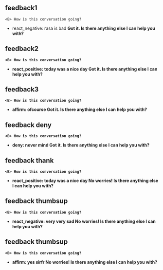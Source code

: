 ## feedback1
    <B> How is this conversation going?
* react_negative: rasa is bad
    <B> Got it. 
    <B> Is there anything else I can help you with?
## feedback2
    <B> How is this conversation going?
* react_positive: today was a nice day
    <B> Got it. 
    <B> Is there anything else I can help you with?
## feedback3
    <B> How is this conversation going?
* affirm: ofcourse
    <B> Got it. 
    <B> Is there anything else I can help you with?
## feedback deny
    <B> How is this conversation going?
* deny: never mind
    <B> Got it. 
    <B> Is there anything else I can help you with?
## feedback thank
    <B> How is this conversation going?
* react_positive: today was a nice day
    <B> No worries! 
    <B> Is there anything else I can help you with?
## feedback thumbsup
    <B> How is this conversation going?
* react_negative: very very sad
    <B> No worries! 
    <B> Is there anything else I can help you with?
## feedback thumbsup
    <B> How is this conversation going?
* affirm: yes sirfr
    <B> No worries! 
    <B> Is there anything else I can help you with?